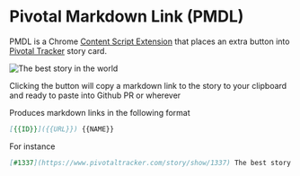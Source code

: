 Pivotal Markdown Link (PMDL)
======

PMDL is a Chrome [Content Script Extension](https://developer.chrome.com/extensions/content_scripts) that places an extra button into [Pivotal Tracker](pivotaltracker.com) story card.

![The best story in the world](https://cloud.githubusercontent.com/assets/442279/24854149/8e1922e6-1e07-11e7-89e4-2e3814b34bc7.png)

Clicking the button will copy a markdown link to the story to your clipboard and ready to paste into Github PR or wherever

Produces markdown links in the following format

```md
[{{ID}}]({{URL}}) {{NAME}}
```

For instance

```md
[#1337](https://www.pivotaltracker.com/story/show/1337) The best story in the world
```
